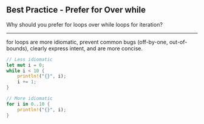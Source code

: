 ## Best Practice - Prefer for Over while

Why should you prefer for loops over while loops for iteration?

---

for loops are more idiomatic, prevent common bugs (off-by-one, out-of-bounds), clearly express intent, and are more concise.

```rust
// Less idiomatic
let mut i = 0;
while i < 10 {
    println!("{}", i);
    i += 1;
}

// More idiomatic
for i in 0..10 {
    println!("{}", i);
}
```

